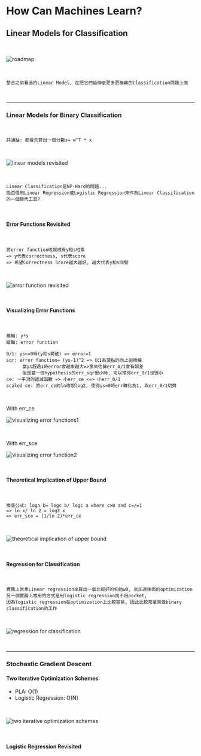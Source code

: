 # How Can Machines Learn?

## Linear Models for Classification

<br />

![roadmap](https://github.com/linda2020130/Notes_ML-Foundations/blob/master/Pictures/Week%2011/roadmap.PNG)

<br />

```
整合之前看過的Linear Model, 在把它們延伸至更多更複雜的Classification問題上面
```

<br />

***

### Linear Models for Binary Classification

<br />

```
共通點: 都會先算出一個分數s= w^T * x
```

<br />

![linear models revisited](https://github.com/linda2020130/Notes_ML-Foundations/blob/master/Pictures/Week%2011/linear%20models%20revisited.PNG)

<br />

```
Linear Classification是NP-Hard的問題...
能否借用Linear Regression或Logistic Regression來作為Linear Classification的一個替代工具?
```

<br />

#### Error Functions Revisited

<br />

```
將error function改寫成有y和s相乘
=> y代表correctness, s代表score
=> 希望Correctness Score越大越好, 越大代表y和s同號
```

<br />

![error function revisited](https://github.com/linda2020130/Notes_ML-Foundations/blob/master/Pictures/Week%2011/error%20functions%20revisited.PNG)

<br />

#### Visualizing Error Functions

<br />

```
橫軸: y*s
縱軸: error function

0/1: ys<=0時(y和s異號) => error=1
sqr: error function= (ys-1)^2 => 以1為頂點的向上拋物線 
      當ys超過1時error會越來越大=>拿來估算err_0/1會有誤差
      但是當一個hypothesis的err_sqr很小時, 可以推得err_0/1也很小
ce: 一平滑的遞減函數 => 小err_ce <=> 小err_0/1
scaled ce: 將err_ce的ln改取log2, 使得ys=0時err轉化為1, 與err_0/1切齊
```

<br />

With err_ce

![visualizing error functions1](https://github.com/linda2020130/Notes_ML-Foundations/blob/master/Pictures/Week%2011/visualizing%20error%20function1.PNG)

<br />

With err_sce

![visualizing error function2](https://github.com/linda2020130/Notes_ML-Foundations/blob/master/Pictures/Week%2011/visualizing%20error%20function2.PNG)

<br />

#### Theoretical Implication of Upper Bound

<br />

```
換底公式: loga b= logc b/ logc a where c>0 and c=/=1
=> ln x/ ln 2 = log2 x
=> err_sce = (1/ln 2)*err_ce
```

<br />

![theoretical implication of upper bound](https://github.com/linda2020130/Notes_ML-Foundations/blob/master/Pictures/Week%2011/theoretical%20implication%20of%20upper%20bound.PNG)

<br />

#### Regression for Classification

<br />

```
實務上常拿Linear regression來算出一個比較好的初始w0, 來加速後面的optimization
另一個實務上常用的方式是用logistic regression而不用pocket, 
因為logistic regression在optimization上比較容易, 因此比較常拿來做binary classification的工作
```

<br />

![regression for classification](https://github.com/linda2020130/Notes_ML-Foundations/blob/master/Pictures/Week%2011/regression%20for%20classification.PNG)

<br />

***

### Stochastic Gradient Descent

#### Two Iterative Optimization Schemes

* PLA: O(1)
* Logistic Regression: O(N)

<br />

![two iterative optimization schemes]()

<br />

#### Logistic Regression Revisited

<br />

```

```



















